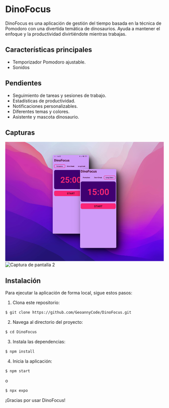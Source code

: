 # DinoFocus

DinoFocus es una aplicación de gestión del tiempo basada en la técnica de Pomodoro con una divertida temática de dinosaurios. Ayuda a mantener el enfoque y la productividad divirtiéndote mientras trabajas.

## Características principales

- Temporizador Pomodoro ajustable.
- Sonidos

## Pendientes

- Seguimiento de tareas y sesiones de trabajo.
- Estadísticas de productividad.
- Notificaciones personalizables.
- Diferentes temas y colores.
- Asistente y mascota dinosaurio.

## Capturas

![Captura de pantalla 1](/screenshots/screenshot1.png)
![Captura de pantalla 2](/screenshots/screenshot2.png)

## Instalación

Para ejecutar la aplicación de forma local, sigue estos pasos:

1. Clona este repositorio:

```bash
$ git clone https://github.com/GeoannyCode/DinoFocus.git
```

2. Navega al directorio del proyecto:

```bash
$ cd DinoFocus
```

3. Instala las dependencias:

```bash
$ npm install
```

4. Inicia la aplicación:

```bash
$ npm start
```
o
```bash
$ npx expo
```

¡Gracias por usar DinoFocus!